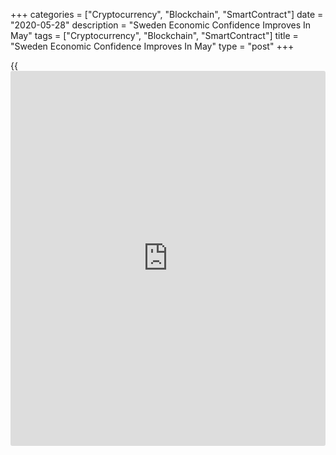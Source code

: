 +++
categories = ["Cryptocurrency", "Blockchain", "SmartContract"]
date = "2020-05-28"
description = "Sweden Economic Confidence Improves In May"
tags = ["Cryptocurrency", "Blockchain", "SmartContract"]
title = "Sweden Economic Confidence Improves In May"
type = "post"
+++

{{<iframe id="large-banner" src="https://www.bounty.group/#slide=14.0" width="100%" height="600" scrolling="no" style="border: 0px solid rgb(216, 221, 230); border-radius: 3px;">}}

Sweden's economic confidence improved in May but remained at a low
level, survey data from the National Institute of Economic Research, or
NIER, showed on Thursday.

The economic tendency indicator rose to 64.1 in May from 60.0 in April.

The consumer confidence climbed to 77.3 in May from 74.2 in the prior
month. Consumers were more optimistic about their personal finances over
the coming year.

Likewise, the manufacturing industry confidence rose to 76.8 from 71.4
in the preceding month, largely due to somewhat less pessimistic
production expectations for the next three months.

The retail trade confidence index increased 3.0 points to 77.4 in May.
The improvement was due to fewer firms expecting sales volumes to fall
over the next three months.

The services sector confidence index advanced 2.6 points to 52.6 in May,
but remained at record-low levels.

Meanwhile, the confidence indicator for construction and civil
engineering decreased to 89 in May from 93 in the preceding month.

For comments and feedback [contact](https://www.playgroundfx.com/contact/): editorial@rtt[news](https://www.letsplayfx.com/blog/forex-news-website/).com

[Economic News][1]

 **What parts of the world are seeing the best (and worst) economic
performances lately? Click[here][2] to check out our [Econ Scorecard][2]
and find out! See up-to-the-moment [ranking](https://www.playgroundfx.com/blog/crypto-exchange-ranking/)s for the best and worst
performers in [GDP][3], [unemployment rate][4], [inflation][5] and much
more.**

   1. www.rtt[news](https://www.letsplayfx.com/blog/forex-news-website/).com/Content/EconomicNews.aspx
   2. www.rtt[news](https://www.letsplayfx.com/blog/forex-news-website/).com/economic-scorecard/world-rank/unemployment-rate/highest-performance.aspx
   3. www.rtt[news](https://www.letsplayfx.com/blog/forex-news-website/).com/economic-scorecard/world-rank/GDP/highest-performance.aspx
   4. www.rtt[news](https://www.letsplayfx.com/blog/forex-news-website/).com/economic-scorecard/world-rank/unemployment-rate/lowest-performance.aspx
   5. www.rtt[news](https://www.letsplayfx.com/blog/forex-news-website/).com/economic-scorecard/world-rank/CPI/highest-performance.aspx